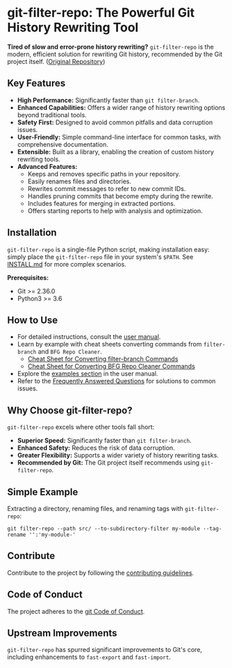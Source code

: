 # git-filter-repo: The Powerful Git History Rewriting Tool

**Tired of slow and error-prone history rewriting?**  `git-filter-repo` is the modern, efficient solution for rewriting Git history, recommended by the Git project itself. ([Original Repository](https://github.com/newren/git-filter-repo))

## Key Features

*   **High Performance:** Significantly faster than `git filter-branch`.
*   **Enhanced Capabilities:** Offers a wider range of history rewriting options beyond traditional tools.
*   **Safety First:** Designed to avoid common pitfalls and data corruption issues.
*   **User-Friendly:** Simple command-line interface for common tasks, with comprehensive documentation.
*   **Extensible:** Built as a library, enabling the creation of custom history rewriting tools.
*   **Advanced Features:**
    *   Keeps and removes specific paths in your repository.
    *   Easily renames files and directories.
    *   Rewrites commit messages to refer to new commit IDs.
    *   Handles pruning commits that become empty during the rewrite.
    *   Includes features for merging in extracted portions.
    *   Offers starting reports to help with analysis and optimization.

## Installation

`git-filter-repo` is a single-file Python script, making installation easy: simply place the `git-filter-repo` file in your system's `$PATH`.  See [INSTALL.md](INSTALL.md) for more complex scenarios.

**Prerequisites:**

*   Git >= 2.36.0
*   Python3 >= 3.6

## How to Use

*   For detailed instructions, consult the [user manual](https://htmlpreview.github.io/?https://github.com/newren/git-filter-repo/blob/docs/html/git-filter-repo.html).
*   Learn by example with cheat sheets converting commands from `filter-branch` and `BFG Repo Cleaner`.
    *   [Cheat Sheet for Converting filter-branch Commands](Documentation/converting-from-filter-branch.md#cheat-sheet-conversion-of-examples-from-the-filter-branch-manpage)
    *   [Cheat Sheet for Converting BFG Repo Cleaner Commands](Documentation/converting-from-bfg-repo-cleaner.md#cheat-sheet-conversion-of-examples-from-bfg)
*   Explore the [examples section](https://htmlpreview.github.io/?https://github.com/newren/git-filter-repo/blob/docs/html/git-filter-repo.html#EXAMPLES) in the user manual.
*   Refer to the [Frequently Answered Questions](Documentation/FAQ.md) for solutions to common issues.

## Why Choose git-filter-repo?

`git-filter-repo` excels where other tools fall short:

*   **Superior Speed:** Significantly faster than `git filter-branch`.
*   **Enhanced Safety:** Reduces the risk of data corruption.
*   **Greater Flexibility:** Supports a wider variety of history rewriting tasks.
*   **Recommended by Git:**  The Git project itself recommends using `git-filter-repo`.

## Simple Example

Extracting a directory, renaming files, and renaming tags with `git-filter-repo`:

```shell
git filter-repo --path src/ --to-subdirectory-filter my-module --tag-rename '':'my-module-'
```

## Contribute

Contribute to the project by following the [contributing guidelines](Documentation/Contributing.md).

## Code of Conduct

The project adheres to the [git Code of Conduct](https://git.kernel.org/pub/scm/git/git.git/tree/CODE_OF_CONDUCT.md).

## Upstream Improvements

`git-filter-repo` has spurred significant improvements to Git's core, including enhancements to `fast-export` and `fast-import`.

```
